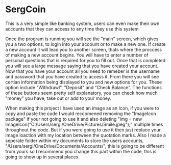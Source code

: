 # SergCoin
This is a very simple like banking system, users can even make their own accounts that they can access to any time they use this system

Once the program is running you will see the "main" screen, which gives you a two options, to login into your account or to make a new one. If create a new account it will lead you to another screen, thats where the proccess of making a new account begins. You will have to enter a number of personal questions that is required for you to fill out. Once that is completed you will see a large message saying that you have created your account. Now that you have your account all you need to remeber is the username and password that you have created to access it. From there you will see certian information being disolayed to you and new options for you. These option include "Withdrawl", "Deposit" and "Check Balance". The functions of these buttons seem pretty self explanatory, you can check how much "money" you have, take out or add to your money.

When making this project I have used an image as an Icon, if you were to copy and paste the code I would reccomened removing the "ImageIcon package" if your not going to use it and also deleting "img = new ImageIcon("C:/Users/sergi/OneDrive/Pictures/Smile.jpeg");" multiple times throughout the code. But if you were going to use it then just replace your image loaction with my location between the quotation marks. Also I made a seperate folder within my documents to store the users accounts, "/Users/sergi/OneDrive/Documents/Accounts/", this is going to be different from yours so I recommend you change this part within the code, this is going to show up in several places. 
